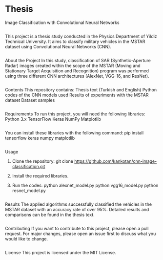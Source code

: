# Thesis
Image Classification with Convolutional Neural Networks
```
```
This project is a thesis study conducted in the Physics Department of Yildiz Technical University. It aims to classify military vehicles in the MSTAR dataset using Convolutional Neural Networks (CNN).
```
```
About the Project
 In this study, classification of SAR (Synthetic-Aperture Radar) images created within the scope of the MSTAR (Moving and Stationary Target Acquisition and Recognition) program was performed using three different CNN architectures (AlexNet, VGG-16, and ResNet).
```
```
Contents
 This repository contains:
   Thesis text (Turkish and English)
   Python codes of the CNN models used
   Results of experiments with the MSTAR dataset
   Dataset samples
``` 
``` 
Requirements
 To run this project, you will need the following libraries:
   Python 3.x
   TensorFlow
   Keras
   NumPy
   Matplotlib
```
```
You can install these libraries with the following command:
   pip install tensorflow keras numpy matplotlib
```
```
Usage
 1. Clone the repository:
   git clone https://github.com/kankotan/cnn-image-classification.git

 2. Install the required libraries.
 3. Run the codes:
   python alexnet_model.py
   python vgg16_model.py
   python resnet_model.py
```
```
Results
 The applied algorithms successfully classified the vehicles in the MSTAR dataset with an accuracy rate of over 95%. Detailed results and comparisons can be found in the thesis text.
```  
```  
Contributing
 If you want to contribute to this project, please open a pull request. For major changes, please open an issue first to discuss what you would like to change.
```  
```  
License
 This project is licensed under the MIT License.
```
```
